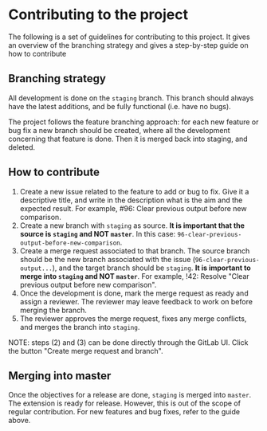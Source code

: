 # Contributing to the project

The following is a set of guidelines for contributing to this project. It gives an overview of the branching strategy and gives a step-by-step guide on how to contribute

## Branching strategy
All development is done on the `staging` branch. This branch should always have the latest additions, and be fully functional (i.e. have no bugs).

The project follows the feature branching approach: for each new feature or bug fix a new branch should be created, where all the development concerning that feature is done. Then it is merged back into staging, and deleted.

## How to contribute
1. Create a new issue related to the feature to add or bug to fix. Give it a descriptive title, and write in the description what is the aim and the expected result. For example, #96: Clear previous output before new comparison.
2. Create a new branch with `staging` as source. **It is important that the source is `staging` and NOT `master`**. In this case: `96-clear-previous-output-before-new-comparison`.
3. Create a merge request associated to that branch. The source branch should be the new branch associated with the issue (`96-clear-previous-output...`), and the target branch should be `staging`. **It is important to merge into `staging` and NOT `master`**. For example, !42: Resolve "Clear previous output before new comparison".
4. Once the development is done, mark the merge request as ready and assign a reviewer. The reviewer may leave feedback to work on before merging the branch.
5. The reviewer approves the merge request, fixes any merge conflicts, and merges the branch into `staging`.

NOTE: steps (2) and (3) can be done directly through the GitLab UI. Click the button "Create merge request and branch".

## Merging into master
Once the objectives for a release are done, `staging` is merged into `master`. The extension is ready for release. However, this is out of the scope of regular contribution. For new features and bug fixes, refer to the guide above.
